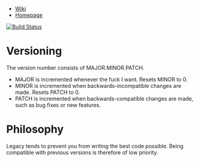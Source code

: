 - [Wiki](http://bitbucket.org/dermetfan/libgdx-utils/wiki)
- [Homepage](http://dermetfan.net/libgdx-utils.php)

[![Build Status](https://drone.io/bitbucket.org/dermetfan/libgdx-utils/status.png)](https://drone.io/bitbucket.org/dermetfan/libgdx-utils/latest)

# Versioning #

The version number consists of MAJOR.MINOR.PATCH.

- MAJOR is incremented whenever the fuck I want. Resets MINOR to 0.
- MINOR is incremented when backwards-incompatible changes are made. Resets PATCH to 0.
- PATCH is incremented when backwards-compatible changes are made, such as bug fixes or new features.

# Philosophy #

Legacy tends to prevent you from writing the best code possible. Being compatible with previous versions is therefore of low priority.

